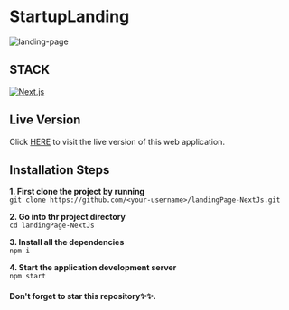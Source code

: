 # StartupLanding

![landing-page](https://user-images.githubusercontent.com/76836006/165221197-b3b997c2-19cc-451a-aee9-04ca5d0b739b.PNG)

## STACK
[![Next.js](https://img.shields.io/badge/next.js-000000?style=for-the-badge&logo=nextdotjs&logoColor=white)](https://github.com/Exclusiveideas)


## Live Version
Click [HERE](https://realtor-opal.vercel.app) to visit the live version of this web application.


## Installation Steps 
**1. First clone the project by running** <br />
   ``` git clone https://github.com/<your-username>/landingPage-NextJs.git ```
<br />

**2. Go into thr project directory**  <br />
   ``` cd landingPage-NextJs ``` 
   <br />
   
**3. Install all the dependencies** <br />
    ``` npm i ``` 
    <br />
    
**4. Start the application development server**<br />
    ``` npm start ```
<br />

#### Don't forget to star this repository✨✨.
